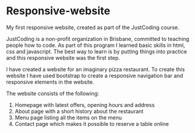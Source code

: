 # Responsive-website
My first responsive website, created as part of the JustCoding course.

JustCoding is a non-profit organization in Brisbane, committed to teaching people how to code. As part of this program I learned basic skills in html, css and javascript. The best way to learn is by putting things into practice and this responsive website was the first step. 

I have created a website for an imaginary pizza restaurant. To create this website I have used bootstrap to create a responsive navigation bar and responsive elements in the website. 

The website consists of the following:

1. Homepage with latest offers, opening hours and address
2. About page with a short history about the restaurant
3. Menu page listing all the items on the menu
4. Contact page which makes it possible to reserve a table online
